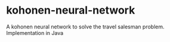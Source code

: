 # kohonen-neural-network
A kohonen neural network to solve the travel salesman problem. Implementation in Java 
